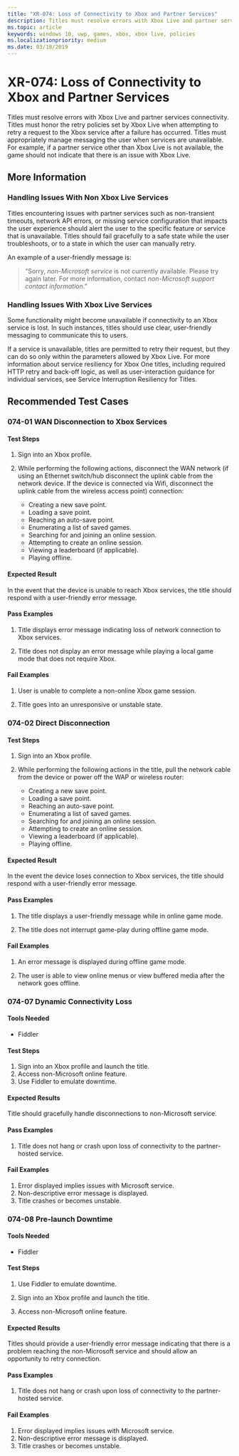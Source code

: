 ```yaml
---
title: "XR-074: Loss of Connectivity to Xbox and Partner Services"
description: Titles must resolve errors with Xbox Live and partner services connectivity.
ms.topic: article
keywords: windows 10, uwp, games, xbox, xbox live, policies
ms.localizationpriority: medium
ms.date: 03/18/2019
---
```


# XR-074: Loss of Connectivity to Xbox and Partner Services

Titles must resolve errors with Xbox Live and partner services connectivity. Titles must honor the retry policies set by Xbox Live when attempting to retry a request to the Xbox service after a failure has occurred.  Titles must appropriately manage messaging the user when services are unavailable. For example, if a partner service other than Xbox Live is not available, the game should not indicate that there is an issue with Xbox Live.


## More Information


### Handling Issues With Non Xbox Live Services

Titles encountering issues with partner services such as non-transient timeouts, network API errors, or missing service configuration that impacts the user experience should alert the user to the specific feature or service that is unavailable. Titles should fail gracefully to a safe state while the user troubleshoots, or to a state in which the user can manually retry.

An example of a user-friendly message is:

>“Sorry, _non-Microsoft service_ is not currently available. Please try again later. For more information, contact _non-Microsoft support contact information_.”


### Handling Issues With Xbox Live Services

Some functionality might become unavailable if connectivity to an Xbox service is lost. In such instances, titles should use clear, user-friendly messaging to communicate this to users.

If a service is unavailable, titles are permitted to retry their request, but they can do so only within the parameters allowed by Xbox Live. For more information about service resiliency for Xbox One titles, including required HTTP retry and back-off logic, as well as user-interaction guidance for individual services, see Service Interruption Resiliency for Titles.


## Recommended Test Cases


### 074-01 WAN Disconnection to Xbox Services

#### Test Steps

1. Sign into an Xbox profile.

2. While performing the following actions, disconnect the WAN network (if using an Ethernet switch/hub disconnect the uplink cable from the network device. If the device is connected via Wifi, disconnect the uplink cable from the wireless access point) connection:
    * Creating a new save point.
    * Loading a save point.
    * Reaching an auto-save point.
    * Enumerating a list of saved games.
    * Searching for and joining an online session.
    * Attempting to create an online session.
    * Viewing a leaderboard (if applicable).
    * Playing offline.


#### Expected Result

In the event that the device is unable to reach Xbox services, the title should respond with a user-friendly error message.


#### Pass Examples

1. Title displays error message indicating loss of network connection to Xbox services.

2. Title does not display an error message while playing a local game mode that does not require Xbox.


#### Fail Examples

1. User is unable to complete a non-online Xbox game session.

2. Title goes into an unresponsive or unstable state.


### 074-02 Direct Disconnection


#### Test Steps

1. Sign into an Xbox profile.

2. While performing the following actions in the title, pull the network cable from the device or power off the WAP or wireless router:
    * Creating a new save point.
    * Loading a save point.
    * Reaching an auto-save point.
    * Enumerating a list of saved games.
    * Searching for and joining an online session.
    * Attempting to create an online session.
    * Viewing a leaderboard (if applicable).
    * Playing offline.


#### Expected Result

In the event the device loses connection to Xbox services, the title should respond with a user-friendly error message.


#### Pass Examples

1. The title displays a user-friendly message while in online game mode.

2. The title does not interrupt game-play during offline game mode.


#### Fail Examples

1. An error message is displayed during offline game mode.

2. The user is able to view online menus or view buffered media after the network goes offline.


### 074-07 Dynamic Connectivity Loss


#### Tools Needed

* Fiddler


#### Test Steps

1. Sign into an Xbox profile and launch the title.
2. Access non-Microsoft online feature.
3. Use Fiddler to emulate downtime.


#### Expected Results

Title should gracefully handle disconnections to non-Microsoft service.


#### Pass Examples

1. Title does not hang or crash upon loss of connectivity to the partner-hosted service.


#### Fail Examples

1. Error displayed implies issues with Microsoft service.
2. Non-descriptive error message is displayed.
3. Title crashes or becomes unstable.


### 074-08 Pre-launch Downtime


#### Tools Needed

* Fiddler


#### Test Steps

1. Use Fiddler to emulate downtime. 

2. Sign into an Xbox profile and launch the title.

3. Access non-Microsoft online feature.


#### Expected Results

Titles should provide a user-friendly error message indicating that there is a problem reaching the non-Microsoft service and should allow an opportunity to retry connection.


#### Pass Examples

1. Title does not hang or crash upon loss of connectivity to the partner-hosted service.


#### Fail Examples

1. Error displayed implies issues with Microsoft service.
2. Non-descriptive error message is displayed.
3. Title crashes or becomes unstable.
